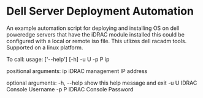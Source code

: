 # Dell Server Deployment Automation 
An example automation script for deploying and installing OS on dell poweredge servers that have the iDRAC module installed this could be configured with a local or remote iso file. This utlizes dell racadm tools. Supported on a linux platform.

To call:
usage: ['--help'] [-h] -u U -p P ip

positional arguments:
  ip          iDRAC management IP address

optional arguments:
  -h, --help  show this help message and exit
  -u U        IDRAC Console Username
  -p P        IDRAC Console Password
  
  
